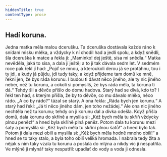 ```yaml
---
hiddenTitle: true
contentType: prose
---
```


<section>

# Hadí koruna.

Jedna matka měla malou dcerušku. Ta dceruška dostávala každé ráno k snídaní misku mléka, a vždycky k ní chodil had a jedlí spolu, a když snědli, šla dceruška k matce a řekla jí: „Maminko! dej ještě, sísa mi snědla.“ Matka nevěděla, jaká to sísa, a dala jí ještě; a to jí tak dávala sedm let. V sedmém roce pak řekl jí had: „Pojď se mnou, a kteroukoli derou já se protáhnu, tou i ty jdi, a kudy já půjdu, jdi tudy taky, a když přijdeme tam domů ke mně, řekni jen, že bys ráda korunu. I budou ti dávat něco jiného, ale ty nic jiného neber, než tu korunu, a cokoli si pomyslíš, že bys ráda měla, ta koruna ti dá.“ Tehdy šli a děvče přišlo do domu hadova. Starý had se dívá, kdo to? I řekl ten had, s kterým přišla, že by to děvče, co mu dávalo mléko, něco rádo. „A co by rádo?“ tázal se starý. A ona řekla: „Ráda bych jen korunu.“ A starý had řekl: „Já ti něco jiného dám, jen toho nežádej.“ Ale ona nic jiného nechtěla než tu korunu; tehdy on jí korunu dal a dívka odešla. Když přišla domů, dala korunu do skříně a myslila si: „Kéž bych měla tu skříň vždycky plnou peněz!“ a hned byla skříně plná peněz. Potom dala tu korunu mezi šaty a pomyslila si: „Kéž bych měla tu skříni plnou šatů!“ a hned bylo tak. Potom ji dala mezi obilí a myslila si: „Kéž bych měla hodně mnoho obilí!“ a hned se to taky stalo, a byla toho obilí veliká hromada. I nabrala tedy žita a nějak s ním taky vzala tu korunu a poslala do mlýna a nikdy víc jí nespatřila. Ve mlýně jí mlynář taky nespatřil: upadlať do vody a voda ji odnesla.

</section>
